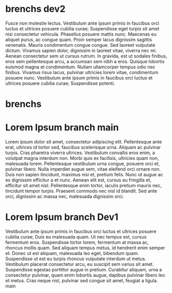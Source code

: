 
# brenchs dev2
Fusce non molestie lectus. Vestibulum ante ipsum primis in faucibus orci luctus et ultrices posuere cubilia curae; Suspendisse eget turpis sit amet nisi consectetur vehicula. Phasellus posuere mattis nunc. Maecenas eu aliquet purus, ac congue quam. Proin semper lacus dignissim sagittis venenatis. Mauris condimentum congue congue. Sed laoreet vulputate dictum. Vivamus sapien dolor, dignissim in laoreet vitae, viverra nec mi. Aenean consectetur sem ut cursus rutrum. In gravida, est ut sodales finibus, eros sem pellentesque arcu, a accumsan sem nibh a eros. Quisque lobortis euismod magna et condimentum. Nullam ullamcorper tempus odio nec finibus. Vivamus risus lacus, pulvinar ultricies lorem vitae, condimentum posuere nunc. Vestibulum ante ipsum primis in faucibus orci luctus et ultrices posuere cubilia curae; Suspendisse potenti.

# brenchs

# Lorem Ipsum branch main

Lorem ipsum dolor sit amet, consectetur adipiscing elit. Pellentesque ante erat, ultrices id tortor sed, faucibus scelerisque urna. Aliquam ac pulvinar turpis. Cras pharetra viverra ultrices. Vestibulum convallis eros enim, a volutpat magna interdum non. Morbi quis ex facilisis, ultricies quam non, malesuada lorem. Pellentesque vestibulum urna congue, posuere orci et, pulvinar libero. Nulla imperdiet augue sem, vitae eleifend orci ornare non. Duis non sapien tincidunt, maximus nisi et, pretium felis. Nunc ut augue ac ex dignissim efficitur a et nunc. Aenean elit est, cursus eu fringilla et, efficitur sit amet nisl. Pellentesque enim tortor, iaculis pretium mauris nec, tincidunt tempor turpis. Praesent commodo nec nisl id blandit. Sed ante orci, dignissim ac massa nec, malesuada dignissim orci.

# Lorem Ipsum branch Dev1
Vestibulum ante ipsum primis in faucibus orci luctus et ultrices posuere cubilia curae; Duis eu malesuada quam. Ut nec tempus est, cursus fermentum eros. Suspendisse tortor lorem, fermentum at massa ac, rhoncus mollis quam. Sed aliquam tempus metus, id hendrerit enim semper et. Donec ut est aliquam, malesuada leo eget, bibendum quam. Suspendisse ut est eu turpis rhoncus vulputate interdum ut metus. Vestibulum placerat consectetur arcu, eu suscipit sem varius sit amet. Suspendisse egestas porttitor augue in pretium. Curabitur aliquam, urna a consectetur pulvinar, quam enim lobortis augue, dapibus pulvinar libero leo et metus. Cras neque nisl, pulvinar sed congue sit amet, feugiat a ligula.
 main

